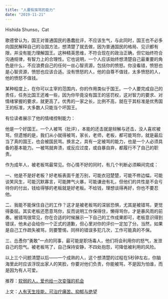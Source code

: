 ```yaml
---
title: "人要有挨骂的能力"
date: "2019-11-21"
---
```


Hishida Shunso，Cat

  

歌德曾认为，国王对普通国民的愚蠢批评，不应该生气，与此同时，国王也不必多向国民解释自己的治国方法，想清楚了就去做，因为普通国民的格局、见识都有限，并没有能力理解国王。这种精英思维，不符合现在的政治正确，但它始终符合沟通规律，有智力上的合理性。它也说明，一个人应该始终想清楚自己最重要的角色是什么，不应浪费自己的任何一丝心智资源，包括你的愤怒。你没看错，愤怒也是心智资源，愤怒也应该合适。没有愤怒的人，他的自尊不值钱，太多愤怒的人，他的愤怒不值钱。  

  

某种程度上，在你可以主宰的范围内，你的作用类似于国王。一个人要完成自己的责任，任务比国王还难一些，因为你毕竟没有国王的惩罚权，这对智力的要求、对情绪掌握的要求，就更高了。优秀的一家之长，比例不高，就在于其标准是优秀国王的标准，大多数人只能当个坏国王。

  

有位读者展示了他的情绪控制能力：

  

  

他是一个好国王。一个人被骂（批评），本能的还击就是辩解与还击，没人喜欢被骂，但遗憾的是，我们从小就得被骂，家长，老师，老板，都可能骂你，就是最后当了真的国王，也会被国民骂。换言之，具有一定被骂的能力，也是一个人必须具备的基本能力。一被骂就奔溃，或反应过度，或自暴自弃，都履行不了自己的职责。  

  

作为成年人，被老板骂最常见。你心情不好的同时，有几个判断必须瞬间完成：

  

一、他是不是好老板？好老板表面千差万别，可能衣冠楚楚，可能不修边幅，可能谈笑风生，可能沉默寡言，可能脾气火暴，可能谦逊有礼，但他们的共性是不会亏待你的付出，钱给得够的老板就是好老板。不给钱，理想谈得再好，你也不要忍他。

  

二、我能不能保住自己的工作？这才是被老板骂的深层恐惧，尤其是被错骂，更觉得委屈。其实老板还愿意骂你，反而说明工作保得住，懒得骂你，才是暴风雨的前奏。被错骂很常见，你在合适的时候展示一下自己的工作成果即可，老板意识得到错误，他未必会给你一个正式的道歉，但心里对你的评价一定加了分。当然，如果是自己工作疏失被骂，则要警惕，同样的错误多犯几次，工作可能真的不保。

  

三、怂恿你“勇敢”一点的同事，最可能是职场毒人，他们将会利用你的怒气，发泄自己的怨气。被老板骂了，自己保持安静，不四处抱怨，可降低被利用的风险。

  

以上三个问题清楚以后——一个成熟的人，这个想清楚的过程在5秒钟左右，你脑海里此时应该浮现出家人的笑脸，你要对他们负责，你能被骂，不是因为怕谁，而是因为有人可爱。

  

推荐：[软弱的人，爱也给一次变强的机会](http://mp.weixin.qq.com/s?__biz=MjM5NDU0Mjk2MQ==&mid=2651626427&idx=1&sn=c87058764f2b24c06c72a502656ec928&chksm=bd7e1fa58a0996b392fa344f816f3429bacd81f28fc941ff906a7874a6cfc639a3810e0d3611&scene=21#wechat_redirect)  

上文：[人有天生技能，可治疗痛苦、抑郁与绝望](http://mp.weixin.qq.com/s?__biz=MjM5NDU0Mjk2MQ==&mid=2651636171&idx=1&sn=e4cd6ab023f45699f5432a7afb0b230c&chksm=bd7e45d58a09ccc30bab6120cf39c832c97a05351206a117f87d8f716c4732fdee5d4f717443&scene=21#wechat_redirect)
